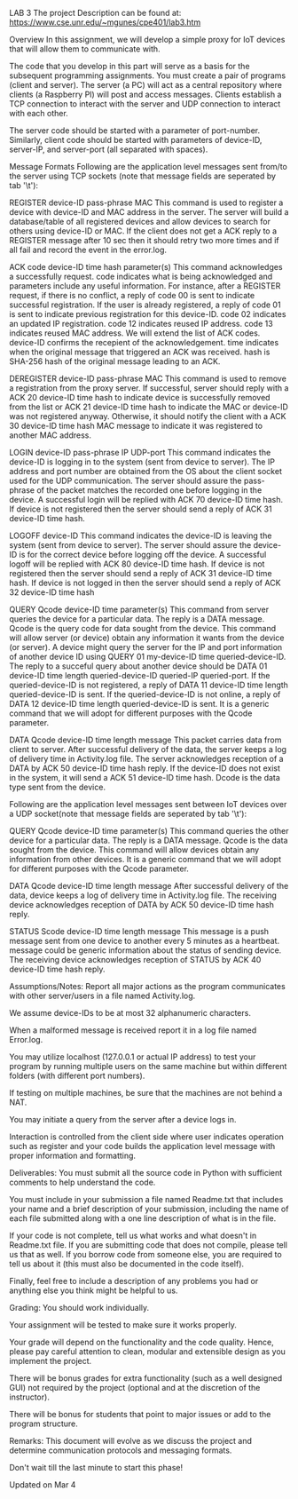 LAB 3
The project Description can be found at: https://www.cse.unr.edu/~mgunes/cpe401/lab3.htm

Overview
In this assignment, we will develop a simple proxy for IoT devices that will allow them to communicate with.

The code that you develop in this part will serve as a basis for the subsequent programming assignments. You must create a pair of programs (client and server). The server (a PC) will act as a central repository where clients (a Raspberry PI) will post and access messages. Clients establish a TCP connection to interact with the server and UDP connection to interact with each other.

The server code should be started with a parameter of port-number. Similarly, client code should be started with parameters of device-ID, server-IP, and server-port (all separated with spaces).

Message Formats
Following are the application level messages sent from/to the server using TCP sockets (note that message fields are seperated by tab '\t'):

REGISTER device-ID pass-phrase MAC
This command is used to register a device with device-ID and MAC address in the server. The server will build a database/table of all registered devices and allow devices to search for others using device-ID or MAC. If the client does not get a ACK reply to a REGISTER message after 10 sec then it should retry two more times and if all fail and record the event in the error.log.

ACK code device-ID time hash parameter(s)
This command acknowledges a successfully request. code indicates what is being acknowledged and parameters include any useful information. For instance, after a REGISTER request, if there is no conflict, a reply of code 00 is sent to indicate successful registration. If the user is already registered, a reply of code 01 is sent to indicate previous registration for this device-ID. code 02 indicates an updated IP registration. code 12 indicates reused IP address. code 13 indicates reused MAC address. We will extend the list of ACK codes. device-ID confirms the recepient of the acknowledgement. time indicates when the original message that triggered an ACK was received. hash is SHA-256 hash of the original message leading to an ACK.

DEREGISTER device-ID pass-phrase MAC
This command is used to remove a registration from the proxy server. If successful, server should reply with a ACK 20 device-ID time hash to indicate device is successfully removed from the list or ACK 21 device-ID time hash to indicate the MAC or device-ID was not registered anyway. Otherwise, it should notify the client with a ACK 30 device-ID time hash MAC message to indicate it was registered to another MAC address.

LOGIN device-ID pass-phrase IP UDP-port
This command indicates the device-ID is logging in to the system (sent from device to server). The IP address and port number are obtained from the OS about the client socket used for the UDP communication. The server should assure the pass-phrase of the packet matches the recorded one before logging in the device. A successful login will be replied with ACK 70 device-ID time hash. If device is not registered then the server should send a reply of ACK 31 device-ID time hash.

LOGOFF device-ID
This command indicates the device-ID is leaving the system (sent from device to server). The server should assure the device-ID is for the correct device before logging off the device. A successful logoff will be replied with ACK 80 device-ID time hash. If device is not registered then the server should send a reply of ACK 31 device-ID time hash. If device is not logged in then the server should send a reply of ACK 32 device-ID time hash

QUERY Qcode device-ID time parameter(s)
This command from server queries the device for a particular data. The reply is a DATA message. Qcode is the query code for data sought from the device. This command will allow server (or device) obtain any information it wants from the device (or server). A device might query the server for the IP and port information of another device ID using QUERY 01 my-device-ID time queried-device-ID. The reply to a succeful query about another device should be DATA 01 device-ID time length queried-device-ID queried-IP queried-port. If the queried-device-ID is not registered, a reply of DATA 11 device-ID time length queried-device-ID is sent. If the queried-device-ID is not online, a reply of DATA 12 device-ID time length queried-device-ID is sent. It is a generic command that we will adopt for different purposes with the Qcode parameter.

DATA Qcode device-ID time length message
This packet carries data from client to server. After successful delivery of the data, the server keeps a log of delivery time in Activity.log file. The server acknowledges reception of a DATA by ACK 50 device-ID time hash reply. If the device-ID does not exist in the system, it will send a ACK 51 device-ID time hash. Dcode is the data type sent from the device.

Following are the application level messages sent between IoT devices over a UDP socket(note that message fields are seperated by tab '\t'):

QUERY Qcode device-ID time parameter(s)
This command queries the other device for a particular data. The reply is a DATA message. Qcode is the data sought from the device. This command will allow devices obtain any information from other devices. It is a generic command that we will adopt for different purposes with the Qcode parameter.

DATA Qcode device-ID time length message
After successful delivery of the data, device keeps a log of delivery time in Activity.log file. The receiving device acknowledges reception of DATA by ACK 50 device-ID time hash reply.

STATUS Scode device-ID time length message
This message is a push message sent from one device to another every 5 minutes as a heartbeat. message could be generic information about the status of sending device. The receiving device acknowledges reception of STATUS by ACK 40 device-ID time hash reply.

Assumptions/Notes:
Report all major actions as the program communicates with other server/users in a file named Activity.log.

We assume device-IDs to be at most 32 alphanumeric characters.

When a malformed message is received report it in a log file named Error.log.

You may utilize localhost (127.0.0.1 or actual IP address) to test your program by running multiple users on the same machine but within different folders (with different port numbers).

If testing on multiple machines, be sure that the machines are not behind a NAT.

You may initiate a query from the server after a device logs in.

Interaction is controlled from the client side where user indicates operation such as register and your code builds the application level message with proper information and formatting.

Deliverables:
You must submit all the source code in Python with sufficient comments to help understand the code.

You must include in your submission a file named Readme.txt that includes your name and a brief description of your submission, including the name of each file submitted along with a one line description of what is in the file.

If your code is not complete, tell us what works and what doesn't in Readme.txt file. If you are submitting code that does not compile, please tell us that as well. If you borrow code from someone else, you are required to tell us about it (this must also be documented in the code itself).

Finally, feel free to include a description of any problems you had or anything else you think might be helpful to us.

Grading:
You should work individually.

Your assignment will be tested to make sure it works properly.

Your grade will depend on the functionality and the code quality. Hence, please pay careful attention to clean, modular and extensible design as you implement the project.

There will be bonus grades for extra functionality (such as a well designed GUI) not required by the project (optional and at the discretion of the instructor).

There will be bonus for students that point to major issues or add to the program structure.

Remarks:
This document will evolve as we discuss the project and determine communication protocols and messaging formats.

Don't wait till the last minute to start this phase!

Updated on Mar 4
